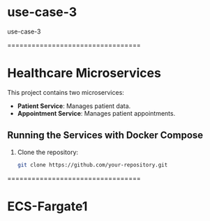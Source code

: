# use-case-3
use-case-3

=================================
# Healthcare Microservices

This project contains two microservices:
- **Patient Service**: Manages patient data.
- **Appointment Service**: Manages patient appointments.

## Running the Services with Docker Compose

1. Clone the repository:
   ```bash
   git clone https://github.com/your-repository.git

=================================
# ECS-Fargate1
